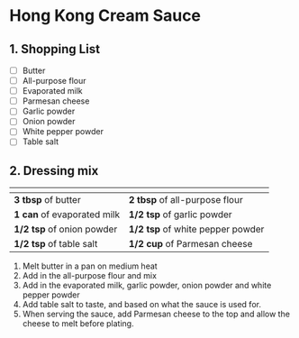 # Hong Kong Cream Sauce

## 1. Shopping List
- [ ] Butter
- [ ] All-purpose flour
- [ ] Evaporated milk
- [ ] Parmesan cheese
- [ ] Garlic powder
- [ ] Onion powder
- [ ] White pepper powder
- [ ] Table salt

## 2. Dressing mix
|<!-- -->|<!-- -->|
|---|---|
| **3 tbsp** of butter | **2 tbsp** of all-purpose flour |
| **1 can** of evaporated milk | **1/2 tsp** of garlic powder |
| **1/2 tsp** of onion powder | **1/2 tsp** of white pepper powder |
| **1/2 tsp** of table salt | **1/2 cup** of Parmesan cheese |

1. Melt butter in a pan on medium heat
2. Add in the all-purpose flour and mix
3. Add in the evaporated milk, garlic powder, onion powder and white pepper powder
4. Add table salt to taste, and based on what the sauce is used for.
5. When serving the sauce, add Parmesan cheese to the top and allow the cheese to melt before plating.